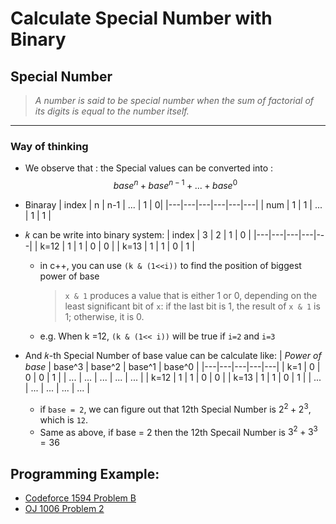 # Calculate Special Number with Binary
## Special Number
> *A number is said to be special number when the sum of factorial of its digits is equal to the number itself.*
---
### Way of thinking
- We observe that :
    the Special values can be converted into :
    $$
        base^n + base^{n-1} + ...+base^0
    $$
- Binaray
    | index | n | n-1 | ... | 1 | 0|
    |---|---|---|---|---|---|
    | num | 1 | 1 | ... | 1 | 1 |

- 𝑘 can be write into binary system:
    | index | 3 | 2 | 1 | 0 |
    |---|---|---|---|---|
    | k=12 | 1 | 1 | 0 | 0 |
    | k=13 | 1 | 1 | 0 | 1 |
    - in c++, you can use ```(k & (1<<i))``` to find the position of biggest power of base
        > `x & 1` produces a value that is either 1 or 0, depending on the least significant bit of `x`: if the last bit is 1, the result of `x & 1` is 1; otherwise, it is 0.
    - e.g. When k =12, ```(k & (1<< i))``` will be true if `i=2` and `i=3`
- And 𝑘-th Special Number of base value can be calculate like:
    | *Power of base* | base^3 | base^2 | base^1 | base^0 |
    |---|---|---|---|---|
    | k=1 | 0 | 0 | 0 | 1 |
    | ... | ... | ... | ... | ... |
    | k=12 | 1 | 1 | 0 | 0 |
    | k=13 | 1 | 1 | 0 | 1 |
    | ... | ... | ... | ... | ... |
    
    
    - if `base = 2`, we can figure out that 12th Special Number is $2^2 + 2^3$, which is `12`.
    - Same as above, if base = 2 then the 12th Specail Number is $3^2 + 3^3 = 36$ 

## Programming Example:
- [Codeforce 1594 Problem B](./practice/codeforce/1594/b.cpp)
- [OJ 1006 Problem 2](./practice/oj1006/q2_a1.cpp)
